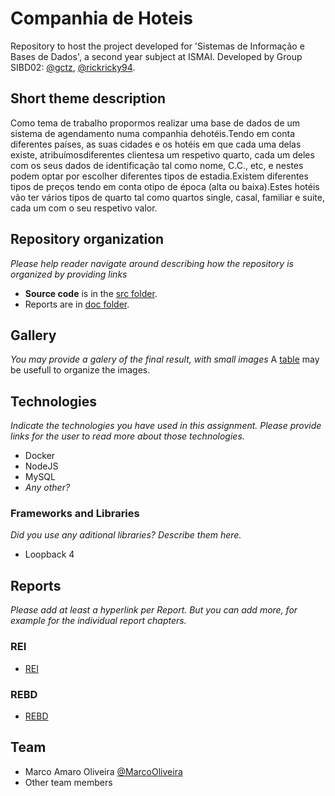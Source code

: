 # Companhia de Hoteis

Repository to host the project developed for 'Sistemas de Informação e Bases de Dados', a second year subject at ISMAI. Developed by Group SIBD02: [@gctz](https://github.com/gctz), [@rickricky94](https://github.com/rickricky94).

## Short theme description

Como tema de trabalho propormos realizar uma base de dados de um sistema de agendamento numa companhia dehotéis.Tendo em conta diferentes países, as suas cidades e os hotéis em que cada uma delas existe, atribuímosdiferentes clientesa um respetivo quarto, cada um deles com os seus dados de identificação tal como nome, C.C., etc, e nestes podem optar por escolher diferentes tipos de estadia.Existem diferentes tipos de preços tendo em conta otipo de época (alta ou baixa).Estes hotéis vão ter vários tipos de quarto tal como quartos single, casal, familiar e suite, cada um com o seu respetivo valor.

## Repository organization

_Please help reader navigate around describing how the repository is organized by providing links_
* **Source code** is in the [src folder](src/).
* Reports are in [doc folder](doc/).

## Gallery

_You may provide a galery of the final result, with small images_
A [table](https://www.markdownguide.org/extended-syntax/#tables) may be usefull to organize the images.

## Technologies

_Indicate the technologies you have used in this assignment. Please provide links for the user to read more about those technologies._
* Docker
* NodeJS
* MySQL
* _Any other?_

### Frameworks and Libraries

_Did you use any aditional libraries? Describe them here._
* Loopback 4

## Reports
_Please add at least a hyperlink per Report. But you can add more, for example for the individual report chapters._

### REI
* [REI](doc/rei/rei00.md)
### REBD 
* [REBD](doc/rebd/rebd00.md)

## Team
* Marco Amaro Oliveira [@MarcoOliveira](https://github.com/marcoamarooliveira)
* Other team members
